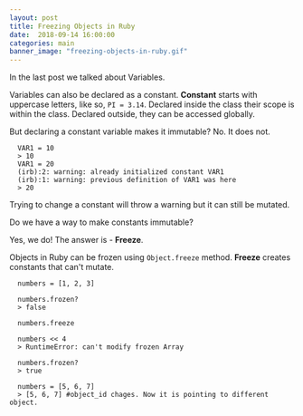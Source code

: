 ```yaml
---
layout: post
title: Freezing Objects in Ruby
date:  2018-09-14 16:00:00
categories: main
banner_image: "freezing-objects-in-ruby.gif"
---
```

In the last post we talked about Variables.
 
Variables can also be declared as a constant. **Constant** starts with uppercase letters, like so,  `PI = 3.14`. Declared inside the class their scope is within the class. Declared outside, they can be accessed globally.

But declaring a constant variable makes it immutable? No. It does not.

  ```
    VAR1 = 10
    > 10
    VAR1 = 20
    (irb):2: warning: already initialized constant VAR1
    (irb):1: warning: previous definition of VAR1 was here
    > 20
  ```
  
Trying to change a constant will throw a warning but it can still be mutated.

Do we have a way to make constants immutable?

Yes, we do! The answer is - **Freeze**.

Objects in Ruby can be frozen using `Object.freeze` method. **Freeze** creates constants that can't mutate.

  ```
    numbers = [1, 2, 3]
 
    numbers.frozen?
    > false
 
    numbers.freeze
 
    numbers << 4
    > RuntimeError: can't modify frozen Array
 
    numbers.frozen?
    > true
 
    numbers = [5, 6, 7] 
    > [5, 6, 7] #object_id chages. Now it is pointing to different object.
 ```